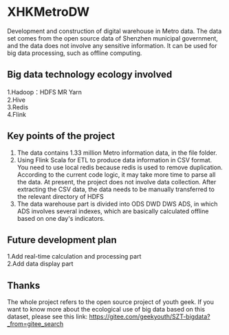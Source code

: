# XHKMetroDW
Development and construction of digital warehouse in Metro data.
The data set comes from the open source data of Shenzhen municipal government, and the data does not involve any sensitive information. It can be used for big data processing, such as offline computing.

## Big data technology ecology involved
1.Hadoop：HDFS  MR Yarn  
2.Hive  
3.Redis  
4.Flink

## Key points of the project
1. The data contains 1.33 million Metro information data, in the file folder.
2. Using Flink Scala for ETL to produce data information in CSV format. You need to use local redis because redis is used to remove duplication.
   According to the current code logic, it may take more time to parse all the data.
   At present, the project does not involve data collection. After extracting the CSV data, the data needs to be manually transferred to the relevant directory of HDFS
3. The data warehouse part is divided into ODS DWD DWS ADS, in which ADS involves several indexes, which are basically calculated offline based on one day's indicators.


## Future development plan
1.Add real-time calculation and processing part  
2.Add data display part

## Thanks
The whole project refers to the open source project of youth geek. If you want to know more about the ecological use of big data based on this dataset, please see this link:
https://gitee.com/geekyouth/SZT-bigdata?_from=gitee_search
